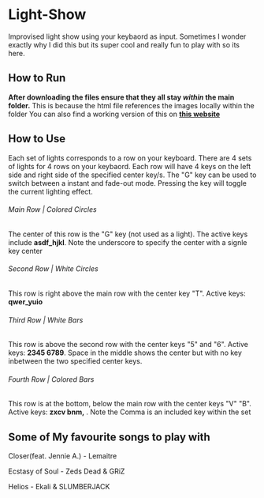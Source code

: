 # Light-Show
Improvised light show using your keybaord as input. Sometimes I wonder exactly why I did this but its super cool and really fun to play with so its here.

## How to Run
**After downloading the files ensure that they all stay _within_ the main folder.** 
This is because the html file references the images locally within the folder
You can also find a working version of this on [**this website**](https://thats-lit.netlify.app/)

## How to Use
Each set of lights corresponds to a row on your keyboard. There are 4 sets of lights for 4 rows on your keybaord. Each row will have 4 keys on the left side and right side of the specified center key/s.
The "G" key can be used to switch between a instant and fade-out mode. Pressing the key will toggle the current lighting effect.

###### Main Row | Colored Circles
The center of this row is the "G" key (not used as a light). The active keys include **asdf_hjkl**. Note the underscore to specify the center with a signle key center

###### Second Row | White Circles
This row is right above the main row with the center key "T". Active keys: **qwer_yuio**

###### Third Row | White Bars
This row is above the second row with the center keys "5" and "6". Active keys: **2345 6789**. Space in the middle shows the center but with no key inbetween the two specified center keys.

###### Fourth Row | Colored Bars
This row is at the bottom, below the main row with the center keys "V" "B". Active keys: **zxcv bnm,** . Note the Comma is an included key within the set

## Some of My favourite songs to play with
Closer(feat. Jennie A.) - Lemaitre

Ecstasy of Soul - Zeds Dead & GRiZ

Helios - Ekali & SLUMBERJACK
